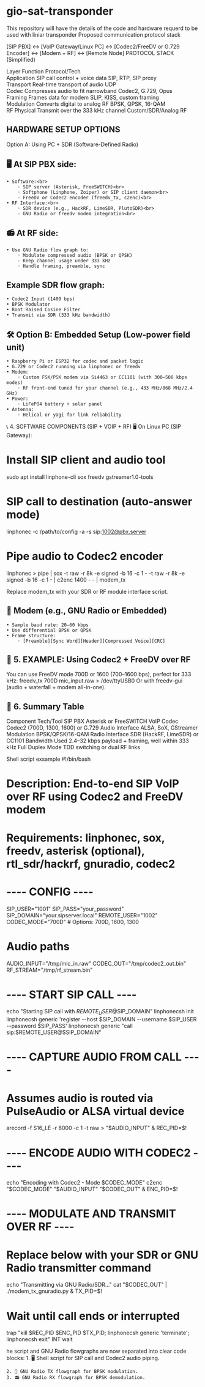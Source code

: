 # gio-sat-transponder
This repository will have the details of the code and hardware requerd to be used with liniar transponder
Proposed communication protocol stack

[SIP PBX] <-> [VoIP Gateway/Linux PC] <-> [Codec2/FreeDV or G.729 Encoder] <-> [Modem + RF] <-> [Remote Node]
PROTOCOL STACK (Simplified)

Layer
Function
Protocol/Tech<br>
Application
SIP call control + voice data
SIP, RTP, SIP proxy<br>
Transport
Real-time transport of audio
UDP<br>
Codec
Compresses audio to fit narrowband
Codec2, G.729, Opus<br>
Framing
Frames data for modem
SLIP, KISS, custom framing<br>
Modulation
Converts digital to analog RF
BPSK, QPSK, 16-QAM<br>
RF Physical
Transmit over the 333 kHz channel
Custom/SDR/Analog RF

## HARDWARE SETUP OPTIONS
Option A: Using PC + SDR (Software-Defined Radio)<br>
## 🖥️ At SIP PBX side:<br>
    • Software:<br>
        ◦ SIP server (Asterisk, FreeSWITCH)<br>
        ◦ Softphone (Linphone, Zoiper) or SIP client daemon<br>
        ◦ FreeDV or Codec2 encoder (freedv_tx, c2enc)<br>
    • RF Interface:<br>
        ◦ SDR device (e.g., HackRF, LimeSDR, PlutoSDR)<br>
        ◦ GNU Radio or freedv modem integration<br>
## 📻 At RF side:<br>
    • Use GNU Radio flow graph to:
        ◦ Modulate compressed audio (BPSK or QPSK)
        ◦ Keep channel usage under 333 kHz
        ◦ Handle framing, preamble, sync
## Example SDR flow graph:<br>
    • Codec2 Input (1400 bps)
    • BPSK Modulator
    • Root Raised Cosine Filter
    • Transmit via SDR (333 kHz bandwidth)

## 🛠️ Option B: Embedded Setup (Low-power field unit)
    • Raspberry Pi or ESP32 for codec and packet logic
    • G.729 or Codec2 running via linphonec or freedv
    • Modem:
        ◦ Custom FSK/PSK modem via Si4463 or CC1101 (with 300–500 kbps modes)
        ◦ RF front-end tuned for your channel (e.g., 433 MHz/868 MHz/2.4 GHz)
    • Power:
        ◦ LiFePO4 battery + solar panel
    • Antenna:
        ◦ Helical or yagi for link reliability

📞 4. SOFTWARE COMPONENTS (SIP + VOIP + RF)
🖥️ On Linux PC (SIP Gateway):

# Install SIP client and audio tool
sudo apt install linphone-cli sox freedv gstreamer1.0-tools

# SIP call to destination (auto-answer mode)
linphonec -c /path/to/config -a -s sip:1002@pbx.server

# Pipe audio to Codec2 encoder
linphonec > pipe | sox -t raw -r 8k -e signed -b 16 -c 1 - -t raw -r 8k -e signed -b 16 -c 1 - | c2enc 1400 - - | modem_tx

Replace modem_tx with your SDR or RF module interface script.
## 📡 Modem (e.g., GNU Radio or Embedded)
    • Sample baud rate: 20–60 kbps
    • Use differential BPSK or QPSK
    • Frame structure:
        ◦ [Preamble][Sync Word][Header][Compressed Voice][CRC]

## 📶 5. EXAMPLE: Using Codec2 + FreeDV over RF
You can use FreeDV mode 700D or 1600 (700–1600 bps), perfect for 333 kHz:
freedv_tx 700D mic_input.raw > /dev/ttyUSB0
Or with freedv-gui (audio + waterfall + modem all-in-one).

## 📜 6. Summary Table

Component
Tech/Tool
SIP PBX
Asterisk or FreeSWITCH
VoIP Codec
Codec2 (700D, 1300, 1600) or G.729
Audio Interface
ALSA, SoX, GStreamer
Modulation
BPSK/QPSK/16-QAM
Radio Interface
SDR (HackRF, LimeSDR) or CC1101
Bandwidth Used
2.4–32 kbps payload + framing, well within 333 kHz
Full Duplex Mode
TDD switching or dual RF links

Shell script exsample
#!/bin/bash
# Description: End-to-end SIP VoIP over RF using Codec2 and FreeDV modem
# Requirements: linphonec, sox, freedv, asterisk (optional), rtl_sdr/hackrf, gnuradio, codec2
# ---- CONFIG ----
SIP_USER="1001"
SIP_PASS="your_password"
SIP_DOMAIN="your.sipserver.local"
REMOTE_USER="1002"
CODEC_MODE="700D"  # Options: 700D, 1600, 1300

# Audio paths
AUDIO_INPUT="/tmp/mic_in.raw"
CODEC_OUT="/tmp/codec2_out.bin"
RF_STREAM="/tmp/rf_stream.bin"
# ---- START SIP CALL ----
echo "Starting SIP call with $REMOTE_USER@$SIP_DOMAIN"
linphonecsh init
linphonecsh generic 'register --host $SIP_DOMAIN --username $SIP_USER --password $SIP_PASS'
linphonecsh generic "call sip:$REMOTE_USER@$SIP_DOMAIN"
# ---- CAPTURE AUDIO FROM CALL ----
# Assumes audio is routed via PulseAudio or ALSA virtual device
arecord -f S16_LE -r 8000 -c 1 -t raw > "$AUDIO_INPUT" &
REC_PID=$!
# ---- ENCODE AUDIO WITH CODEC2 ----
echo "Encoding with Codec2 - Mode $CODEC_MODE"
c2enc "$CODEC_MODE" "$AUDIO_INPUT" "$CODEC_OUT" &
ENC_PID=$!
# ---- MODULATE AND TRANSMIT OVER RF ----
# Replace below with your SDR or GNU Radio transmitter command
echo "Transmitting via GNU Radio/SDR..."
cat "$CODEC_OUT" | ./modem_tx_gnuradio.py &
TX_PID=$!
# Wait until call ends or interrupted
trap "kill $REC_PID $ENC_PID $TX_PID; linphonecsh generic 'terminate'; linphonecsh exit" INT
wait

he script and GNU Radio flowgraphs are now separated into clear code blocks:
    1. 🖥️ Shell script for SIP call and Codec2 audio piping.
       
    2. 📡 GNU Radio TX flowgraph for BPSK modulation.
    3. 📻 GNU Radio RX flowgraph for BPSK demodulation.

